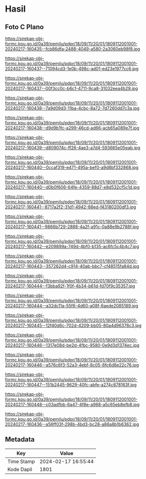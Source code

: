 # Hasil

## Foto C Plano

https://sirekap-obj-formc.kpu.go.id/0a39/pemilu/pdpr/18/09/11/20/01/1809112001001-20240217-160435--fcb86dfa-2488-4049-a580-2a3060eb98f8.jpg

https://sirekap-obj-formc.kpu.go.id/0a39/pemilu/pdpr/18/09/11/20/01/1809112001001-20240217-160437--71094cd3-1e0b-498c-ad01-ed23e1977cc6.jpg

https://sirekap-obj-formc.kpu.go.id/0a39/pemilu/pdpr/18/09/11/20/01/1809112001001-20240217-160437--00f3cc0c-b6c1-4711-9ca8-31032eea4b29.jpg

https://sirekap-obj-formc.kpu.go.id/0a39/pemilu/pdpr/18/09/11/20/01/1809112001001-20240217-160438--7a9d09d3-11ba-4cbc-8a72-7d7260dd7c3a.jpg

https://sirekap-obj-formc.kpu.go.id/0a39/pemilu/pdpr/18/09/11/20/01/1809112001001-20240217-160438--d9d9b1fc-a299-46cd-ad66-acb65a089e7f.jpg

https://sirekap-obj-formc.kpu.go.id/0a39/pemilu/pdpr/18/09/11/20/01/1809112001001-20240217-160439--d809074c-ff26-4ae3-a7d4-593665e05eab.jpg

https://sirekap-obj-formc.kpu.go.id/0a39/pemilu/pdpr/18/09/11/20/01/1809112001001-20240217-160440--0ccaf319-e471-495a-bef0-a9d8bf332868.jpg

https://sirekap-obj-formc.kpu.go.id/0a39/pemilu/pdpr/18/09/11/20/01/1809112001001-20240217-160440--d0b0f606-64fe-4359-88d7-e8d532cf5c1d.jpg

https://sirekap-obj-formc.kpu.go.id/0a39/pemilu/pdpr/18/09/11/20/01/1809112001001-20240217-160441--8717a2f2-31d1-4942-88ed-f43180200df3.jpg

https://sirekap-obj-formc.kpu.go.id/0a39/pemilu/pdpr/18/09/11/20/01/1809112001001-20240217-160441--9866b729-2888-4a2f-a91c-0a88e9b2788f.jpg

https://sirekap-obj-formc.kpu.go.id/0a39/pemilu/pdpr/18/09/11/20/01/1809112001001-20240217-160442--e209899a-749d-4bf0-b135-ac6fc5c4b4c7.jpg

https://sirekap-obj-formc.kpu.go.id/0a39/pemilu/pdpr/18/09/11/20/01/1809112001001-20240217-160443--357262d4-c914-40ab-bbc7-cf48515fa84d.jpg

https://sirekap-obj-formc.kpu.go.id/0a39/pemilu/pdpr/18/09/11/20/01/1809112001001-20240217-160444--f3bba92f-1f0f-4b34-b61d-fd70f9c35357.jpg

https://sirekap-obj-formc.kpu.go.id/0a39/pemilu/pdpr/18/09/11/20/01/1809112001001-20240217-160444--a32dc11a-55f6-4d60-a08f-6aede2085189.jpg

https://sirekap-obj-formc.kpu.go.id/0a39/pemilu/pdpr/18/09/11/20/01/1809112001001-20240217-160445--12f40d6c-702d-4209-bb05-80a4d96378c3.jpg

https://sirekap-obj-formc.kpu.go.id/0a39/pemilu/pdpr/18/09/11/20/01/1809112001001-20240217-160446--1317e08d-be2d-4fbc-9580-0e9d3d1374ec.jpg

https://sirekap-obj-formc.kpu.go.id/0a39/pemilu/pdpr/18/09/11/20/01/1809112001001-20240217-160446--a576c6f3-52a3-4ebf-8c05-8fc6d8e22c76.jpg

https://sirekap-obj-formc.kpu.go.id/0a39/pemilu/pdpr/18/09/11/20/01/1809112001001-20240217-160447--151b2445-9629-40fc-abfe-a274c878163f.jpg

https://sirekap-obj-formc.kpu.go.id/0a39/pemilu/pdpr/18/09/11/20/01/1809112001001-20240217-160448--c03adfbb-6a47-4f8e-a968-a5c65eb8efb8.jpg

https://sirekap-obj-formc.kpu.go.id/0a39/pemilu/pdpr/18/09/11/20/01/1809112001001-20240217-160436--a56ff03f-298b-4bd3-bc28-a86a8b1b6362.jpg


## Metadata

| Key        | Value               |
| ---------- | ------------------- |
| Time Stamp | 2024-02-17 16:55:44 |
| Kode Dapil | 1801                |



